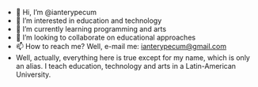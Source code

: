 - 👋 Hi, I’m @ianterypecum
- 👀 I’m interested in education and technology
- 🌱 I’m currently learning programming and arts
- 💞️ I’m looking to collaborate on educational approaches
- 📫 How to reach me? Well, e-mail me: ianterypecum@gmail.com
- Well, actually, everything here is true except for my name, which is only an alias. I teach education, technology and arts in a Latin-American University. 

<!---
ianterypecum/ianterypecum is a ✨ special ✨ repository because its `README.md` (this file) appears on your GitHub profile.
You can click the Preview link to take a look at your changes.
--->
